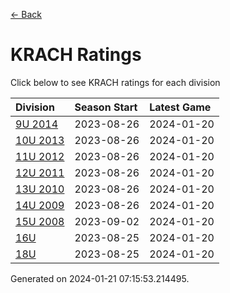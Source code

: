 [<- Back](../readme.md)
# KRACH Ratings
Click below to see KRACH ratings for each division

| Division | Season Start | Latest Game |
| :-- | :-- | :-- |
| [9U 2014](9U-2014-ratings.md) | 2023-08-26 | 2024-01-20 |
| [10U 2013](10U-2013-ratings.md) | 2023-08-26 | 2024-01-20 |
| [11U 2012](11U-2012-ratings.md) | 2023-08-26 | 2024-01-20 |
| [12U 2011](12U-2011-ratings.md) | 2023-08-26 | 2024-01-20 |
| [13U 2010](13U-2010-ratings.md) | 2023-08-26 | 2024-01-20 |
| [14U 2009](14U-2009-ratings.md) | 2023-08-26 | 2024-01-20 |
| [15U 2008](15U-2008-ratings.md) | 2023-09-02 | 2024-01-20 |
| [16U](16U-ratings.md) | 2023-08-25 | 2024-01-20 |
| [18U](18U-ratings.md) | 2023-08-25 | 2024-01-20 |

Generated on 2024-01-21 07:15:53.214495.
